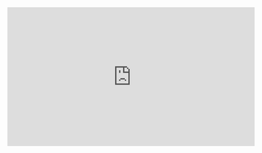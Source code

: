<iframe width="560" height="315" src="https://www.youtube.com/embed/zQlzQHXWZvU?list=PLRdS-n5seLRqszBqVDF342RMlCWgOTm6q" frameborder="0" allowfullscreen></iframe>
